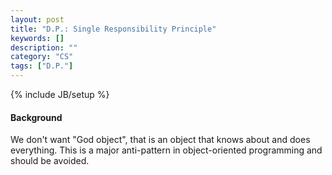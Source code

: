 ```yaml
---
layout: post
title: "D.P.: Single Responsibility Principle"
keywords: []
description: ""
category: "CS"
tags: ["D.P."]
---
```

{% include JB/setup %}


#### Background
We don't want "God object", that is an object that knows about and does
everything. This is a major anti-pattern in object-oriented programming and
should be avoided.

